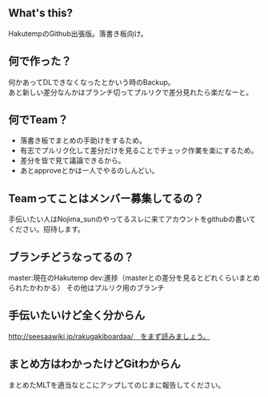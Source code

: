 ## What's this?
HakutempのGithub出張版。落書き板向け。
## 何で作った？
何かあってDLできなくなったとかいう時のBackup。  
あと新しい差分なんかはブランチ切ってプルリクで差分見れたら楽だなーと。  
## 何でTeam？
- 落書き板でまとめの手助けをするため。
- 有志でプルリク化して差分だけを見ることでチェック作業を楽にするため。
- 差分を皆で見て議論できるから。
- あとapproveとかは一人でやるのしんどい。

## Teamってことはメンバー募集してるの？
手伝いたい人はNojima_sunのやってるスレに来てアカウントをgithubの書いてください。招待します。

## ブランチどうなってるの？
master:現在のHakutemp
dev:進捗（masterとの差分を見るとどれくらいまとめられたかわかる）
その他はプルリク用のブランチ

## 手伝いたいけど全く分からん
http://seesaawiki.jp/rakugakiboardaa/　をまず読みましょう。

## まとめ方はわかったけどGitわからん
まとめたMLTを適当なとこにアップしてのじまに報告してください。
